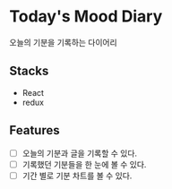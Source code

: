 # Today's Mood Diary

오늘의 기분을 기록하는 다이어리

## Stacks
- React
- redux

## Features
- [ ] 오늘의 기분과 글을 기록할 수 있다.
- [ ] 기록했던 기분들을 한 눈에 볼 수 있다.
- [ ] 기간 별로 기분 차트를 볼 수 있다.
